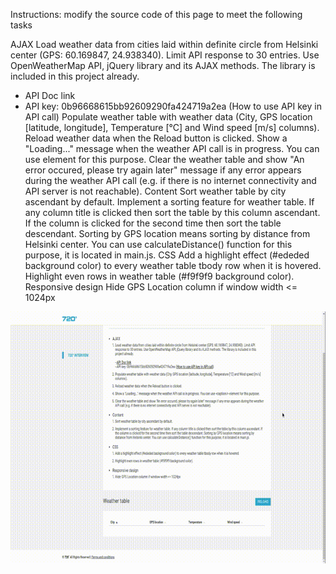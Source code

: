 Instructions: modify the source code of this page to meet the following tasks

AJAX
Load weather data from cities laid within definite circle from Helsinki center (GPS: 60.169847, 24.938340). Limit API response to 30 entries. Use OpenWeatherMap API, jQuery library and its AJAX methods. The library is included in this project already.

- API Doc link
- API key: 0b96668615bb92609290fa424719a2ea (How to use API key in API call)
Populate weather table with weather data (City, GPS location [latitude, longitude], Temperature [°C] and Wind speed [m/s] columns).
Reload weather data when the Reload button is clicked.
Show a "Loading..." message when the weather API call is in progress. You can use <caption/> element for this purpose.
Clear the weather table and show "An error occured, please try again later" message if any error appears during the weather API call (e.g. if there is no internet connectivity and API server is not reachable).
Content
Sort weather table by city ascendant by default.
Implement a sorting feature for weather table. If any column title is clicked then sort the table by this column ascendant. If the column is clicked for the second time then sort the table descendant. Sorting by GPS location means sorting by distance from Helsinki center. You can use calculateDistance() function for this purpose, it is located in main.js.
CSS
Add a highlight effect (#ededed background color) to every weather table tbody row when it is hovered.
Highlight even rows in weather table (#f9f9f9 background color).
Responsive design
Hide GPS Location column if window width <= 1024px

<p align="center">
  <img src="view.gif" width="720"/>
  
</p>
